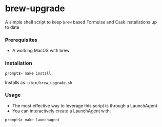 # brew-upgrade
A simple shell script to keep `brew` based Formulae and Cask installations up to date

### Prerequisites
* A working MacOS with brew

### Installation
```
prompt$> make install
```

Installs as `~/bin/brew_upgrade.sh`

### Usage
* The most effective way to leverage this script is through a LaunchAgent
* You can interactively create a LaunchAgent with:
```
prompt$> make launchagent
```
